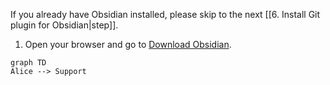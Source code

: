 If you already have Obsidian installed, please skip to the next [[6. Install Git plugin for Obsidian|step]].

1. Open your browser and go to [Download Obsidian](https://obsidian.md/download).

```mermaid
graph TD
Alice --> Support
```
